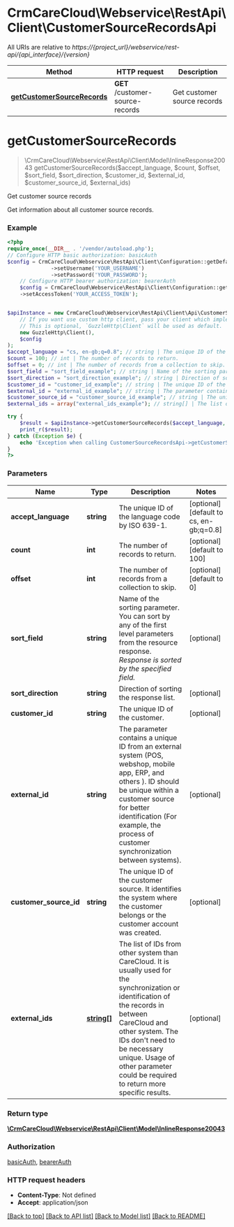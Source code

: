# CrmCareCloud\Webservice\RestApi\Client\CustomerSourceRecordsApi

All URIs are relative to *https://{project_url}/webservice/rest-api/{api_interface}/{version}*

Method | HTTP request | Description
------------- | ------------- | -------------
[**getCustomerSourceRecords**](CustomerSourceRecordsApi.md#getcustomersourcerecords) | **GET** /customer-source-records | Get customer source records

# **getCustomerSourceRecords**
> \CrmCareCloud\Webservice\RestApi\Client\Model\InlineResponse20043 getCustomerSourceRecords($accept_language, $count, $offset, $sort_field, $sort_direction, $customer_id, $external_id, $customer_source_id, $external_ids)

Get customer source records

Get information about all customer source records.

### Example
```php
<?php
require_once(__DIR__ . '/vendor/autoload.php');
// Configure HTTP basic authorization: basicAuth
$config = CrmCareCloud\Webservice\RestApi\Client\Configuration::getDefaultConfiguration()
              ->setUsername('YOUR_USERNAME')
              ->setPassword('YOUR_PASSWORD');
    // Configure HTTP bearer authorization: bearerAuth
    $config = CrmCareCloud\Webservice\RestApi\Client\Configuration::getDefaultConfiguration()
    ->setAccessToken('YOUR_ACCESS_TOKEN');


$apiInstance = new CrmCareCloud\Webservice\RestApi\Client\Api\CustomerSourceRecordsApi(
    // If you want use custom http client, pass your client which implements `GuzzleHttp\ClientInterface`.
    // This is optional, `GuzzleHttp\Client` will be used as default.
    new GuzzleHttp\Client(),
    $config
);
$accept_language = "cs, en-gb;q=0.8"; // string | The unique ID of the language code by ISO 639-1.
$count = 100; // int | The number of records to return.
$offset = 0; // int | The number of records from a collection to skip.
$sort_field = "sort_field_example"; // string | Name of the sorting parameter. You can sort by any of the first level parameters from the resource response. *Response is sorted by the specified field.*
$sort_direction = "sort_direction_example"; // string | Direction of sorting the response list.
$customer_id = "customer_id_example"; // string | The unique ID of the customer.
$external_id = "external_id_example"; // string | The parameter contains a unique ID from an external system (POS, webshop,  mobile app, ERP, and others ). ID should be unique within a customer source for better identification (For example, the process of customer synchronization between systems).
$customer_source_id = "customer_source_id_example"; // string | The unique ID of the customer source. It identifies the system where the customer belongs or the customer account was created.
$external_ids = array("external_ids_example"); // string[] | The list of IDs from other system than CareCloud. It is usually used for the synchronization or identification of the records in between CareCloud and other system. The IDs don't need to be necessary unique. Usage of other parameter could be required to return more specific results.

try {
    $result = $apiInstance->getCustomerSourceRecords($accept_language, $count, $offset, $sort_field, $sort_direction, $customer_id, $external_id, $customer_source_id, $external_ids);
    print_r($result);
} catch (Exception $e) {
    echo 'Exception when calling CustomerSourceRecordsApi->getCustomerSourceRecords: ', $e->getMessage(), PHP_EOL;
}
?>
```

### Parameters

Name | Type | Description  | Notes
------------- | ------------- | ------------- | -------------
 **accept_language** | **string**| The unique ID of the language code by ISO 639-1. | [optional] [default to cs, en-gb;q&#x3D;0.8]
 **count** | **int**| The number of records to return. | [optional] [default to 100]
 **offset** | **int**| The number of records from a collection to skip. | [optional] [default to 0]
 **sort_field** | **string**| Name of the sorting parameter. You can sort by any of the first level parameters from the resource response. *Response is sorted by the specified field.* | [optional]
 **sort_direction** | **string**| Direction of sorting the response list. | [optional]
 **customer_id** | **string**| The unique ID of the customer. | [optional]
 **external_id** | **string**| The parameter contains a unique ID from an external system (POS, webshop,  mobile app, ERP, and others ). ID should be unique within a customer source for better identification (For example, the process of customer synchronization between systems). | [optional]
 **customer_source_id** | **string**| The unique ID of the customer source. It identifies the system where the customer belongs or the customer account was created. | [optional]
 **external_ids** | [**string[]**](../Model/string.md)| The list of IDs from other system than CareCloud. It is usually used for the synchronization or identification of the records in between CareCloud and other system. The IDs don&#x27;t need to be necessary unique. Usage of other parameter could be required to return more specific results. | [optional]

### Return type

[**\CrmCareCloud\Webservice\RestApi\Client\Model\InlineResponse20043**](../Model/InlineResponse20043.md)

### Authorization

[basicAuth](../../README.md#basicAuth), [bearerAuth](../../README.md#bearerAuth)

### HTTP request headers

 - **Content-Type**: Not defined
 - **Accept**: application/json

[[Back to top]](#) [[Back to API list]](../../README.md#documentation-for-api-endpoints) [[Back to Model list]](../../README.md#documentation-for-models) [[Back to README]](../../README.md)

